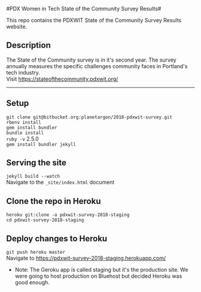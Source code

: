 #PDX Women in Tech State of the Community Survey Results#

This repo contains the PDXWIT State of the Community Survey Results website.

## Description

The State of the Community survey is in it's second year. The survey annually measures the specific challenges community faces in Portland's tech industry.  
Visit https://stateofthecommunity.pdxwit.org/

---

## Setup

`git clone git@bitbucket.org:planetargon/2018-pdxwit-survey.git`  
`rbenv install`  
`gem install bundler`  
`bundle install`  
`ruby -v` 2.5.0    
`gem install bundler jekyll`  

## Serving the site

`jekyll build --watch`  
Navigate to the `_site/index.html` document  

## Clone the repo in Heroku

`heroku git:clone -a pdxwit-survey-2018-staging`  
`cd pdxwit-survey-2018-staging`  

## Deploy changes to Heroku

`git push heroku master`  
Navigate to https://pdxwit-survey-2018-staging.herokuapp.com/  
* Note: The Geroku app is called staging but it's the production site. We were going to host production on Bluehost but decided Heroku was good enough.  
